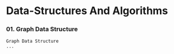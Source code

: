 # Data-Structures And Algorithms


### 01. Graph Data Structure

    Graph Data Structure
    ...

    